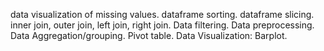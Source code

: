data visualization of missing values.
dataframe sorting.
dataframe slicing.
inner join, outer join, left join, right join.
Data filtering.
Data preprocessing.
Data Aggregation/grouping.
Pivot table.
Data Visualization: Barplot.
